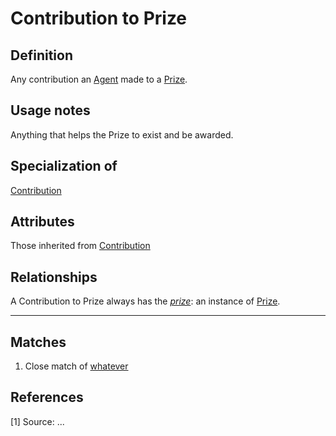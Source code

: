 # Contribution to Prize

## Definition
Any contribution an [Agent](../entities/Agent.md) made to a [Prize](../entities/Prize.md).

## Usage notes

Anything that helps the Prize to exist and be awarded.

## Specialization of
[Contribution](../entities/Contribution.md)

## Attributes

Those inherited from [Contribution](../entities/Contribution.md#attributes)

## Relationships

<a name="rel__prize">A Contribution to Prize always has the *[prize](../entities/Prize.md#user-content-rel__is-helped-by)*: an instance of [Prize](../entities/Prize.md).</a>

---
## Matches
1. Close match of [whatever](url)

## References
<a name="fn1">\[1\]</a> Source: ...
